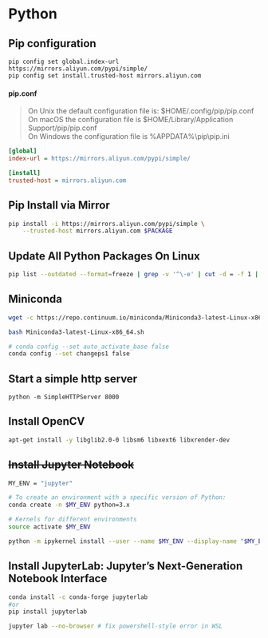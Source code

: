 # Python

## Pip configuration

```shell
pip config set global.index-url https://mirrors.aliyun.com/pypi/simple/
pip config set install.trusted-host mirrors.aliyun.com
```

#### pip.conf

> On Unix the default configuration file is: $HOME/.config/pip/pip.conf  
> On macOS the configuration file is $HOME/Library/Application Support/pip/pip.conf  
> On Windows the configuration file is %APPDATA%\pip\pip.ini  

```ini
[global]
index-url = https://mirrors.aliyun.com/pypi/simple/

[install]
trusted-host = mirrors.aliyun.com
```

## Pip Install via Mirror

```sh
pip install -i https://mirrors.aliyun.com/pypi/simple \
    --trusted-host mirrors.aliyun.com $PACKAGE
```

## Update All Python Packages On Linux

```sh
pip list --outdated --format=freeze | grep -v '^\-e' | cut -d = -f 1 | xargs -n1 pip install -U
```

## Miniconda

```sh
wget -c https://repo.continuum.io/miniconda/Miniconda3-latest-Linux-x86_64.sh

bash Miniconda3-latest-Linux-x86_64.sh

# conda config --set auto_activate_base false
conda config --set changeps1 false
```

## Start a simple http server

```shell
python -m SimpleHTTPServer 8000
```

## Install OpenCV

```sh
apt-get install -y libglib2.0-0 libsm6 libxext6 libxrender-dev
```

## ~~Install Jupyter Notebook~~

```sh
MY_ENV = "jupyter"

# To create an environment with a specific version of Python:
conda create -n $MY_ENV python=3.x

# Kernels for different environments
source activate $MY_ENV

python -m ipykernel install --user --name $MY_ENV --display-name "$MY_ENV_NAME"
```

## Install JupyterLab: Jupyter’s Next-Generation Notebook Interface

```sh
conda install -c conda-forge jupyterlab
#or
pip install jupyterlab

jupyter lab --no-browser # fix powershell-style error in WSL
```
